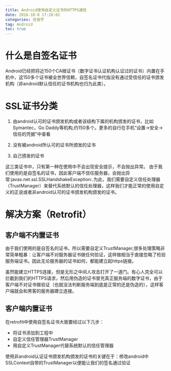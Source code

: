 ```yaml
---
title: Android使用自定义证书的HTTPS通信 
date: 2016-10-8 17:28:02   
categories: 任垣宇   
tag: Android
toc: true  
---
```


# 什么是自签名证书
Android已经把将近150个CA根证书（数字证书认证机构认证过的证书）内置在手机中，这150多个证书被全世界信赖，自签名证书代指没有通过受信任的证书颁发机构（非android默认信任的证书机构也归为此类）。

# SSL证书分类
1. 由android认可的证书颁发机构或者该结构下属的机构颁发的证书，比如Symantec，Go Daddy等机构,约150多个。更多的自行在手机“设置->安全->信任的凭据”中查看

2. 没有被android所认可的证书所颁发的证书
3. 自己颁发的证书

<!--more-->

这三类证书中，只有第一种在使用中不会出现安全提示，不会抛出异常。
由于我们使用的是自签名的证书，因此客户端不信任服务器，会抛出异常:javax.net.ssl.SSLHandshakeException:.为此，我们需要自定义信任处理器（TrustManager）来替代系统默认的信任处理器，这样我们才能正常的使用自定义的正说或者非android认可的证书颁发机构颁发的证书。

# 解决方案（Retrofit）

## 客户端不内置证书
由于我们使用的是自签名的证书，所以需要自定义TrustManager,很多处理策略非常简单粗暴：让客户端不对服务器证书做任何验证，这样做相当于直接忽略了检验服务端证书。因此无论服务器的证书如何，都能建立起https链接。

虽然能建立HTTPS连接，但是无形之中间人攻击打开了一道门。有心人完全可以拦截到我们的HTTPS请求，然后用伪造的证书冒充真正服务端的数字证书，由于客户端不对证书做验证（也就没法判断服务端到底是正常的还是伪造的），这样客户端就会和黑客的服务器建立连接。

## 客户端内置证书
在retrofit中使用自签名证书大致要经过以下几步：


- 将证书添加到工程中 
- 自定义信任管理器TrustManager 
- 用自定义TrustManager代替系统默认的信任管理器

使用非android认证证书颁发机构颁发的证书的关键在于：修改android中SSLContext自带的TrustManager以便能让我们的签名通过验证

